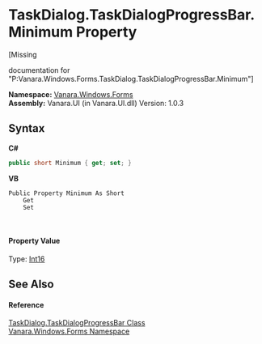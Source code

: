 # TaskDialog.TaskDialogProgressBar.Minimum Property 
 

\[Missing <summary> documentation for "P:Vanara.Windows.Forms.TaskDialog.TaskDialogProgressBar.Minimum"\]

**Namespace:**&nbsp;<a href="c580cf52-4028-70db-28d0-f9b1abc03861">Vanara.Windows.Forms</a><br />**Assembly:**&nbsp;Vanara.UI (in Vanara.UI.dll) Version: 1.0.3

## Syntax

**C#**<br />
``` C#
public short Minimum { get; set; }
```

**VB**<br />
``` VB
Public Property Minimum As Short
	Get
	Set
```

<br />

#### Property Value
Type: <a href="http://msdn2.microsoft.com/en-us/library/e07e6fds" target="_blank">Int16</a>

## See Also


#### Reference
<a href="953b2b6a-9e47-ff69-982a-3b96b936e3ff">TaskDialog.TaskDialogProgressBar Class</a><br /><a href="c580cf52-4028-70db-28d0-f9b1abc03861">Vanara.Windows.Forms Namespace</a><br />